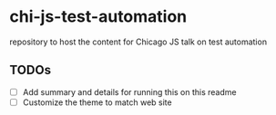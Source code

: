 # chi-js-test-automation
repository to host the content for Chicago JS talk on test automation

## TODOs
 - [ ] Add summary and details for running this on this readme
 - [ ] Customize the theme to match web site